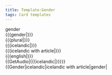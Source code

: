 ```yaml
---
title: Template:Gender
tags: Card templates
---
```


<div class="card" data-type="vocabulary" data-children="object">
<div data-name="type" data-children="string">gender</div>
<div data-name="gender" data-children="string">{{{gender|}}}</div>
<div data-name="plural" data-children="string">{{{plural|}}}</div>
<div data-name="word" data-children="string">{{{icelandic|}}}</div>
<div data-name="word_with_article" data-children="string">{{{icelandic with article|}}}</div>
<div data-name="english" data-children="string">{{{english|}}}</div>
<div data-name="audio" data-children="string">{{GetAudio|{{{icelandic|}}}}}</div>
</div><noinclude>
<nowiki>{{Gender|icelandic|icelandic with article|gender|</nowiki>

</noinclude>